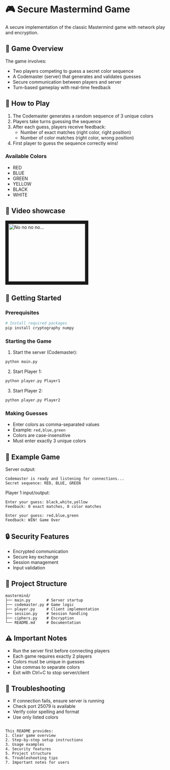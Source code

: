 # 🎮 Secure Mastermind Game

A secure implementation of the classic Mastermind game with network play and encryption.

## 🎯 Game Overview

The game involves:
- Two players competing to guess a secret color sequence
- A Codemaster (server) that generates and validates guesses
- Secure communication between players and server
- Turn-based gameplay with real-time feedback

## 🎲 How to Play

1. The Codemaster generates a random sequence of 3 unique colors
2. Players take turns guessing the sequence
3. After each guess, players receive feedback:
   - Number of exact matches (right color, right position)
   - Number of color matches (right color, wrong position)
4. First player to guess the sequence correctly wins!

### Available Colors
- RED
- BLUE
- GREEN
- YELLOW
- BLACK
- WHITE

## 🎥 Video showcase

<a href="http://www.youtube.com/watch?feature=player_embedded&v=-GdgR3BcJ5I
" target="_blank"><img src="http://img.youtube.com/vi/-GdgR3BcJ5I/0.jpg" 
alt="No no no no..." width="240" height="180" border="10" /></a>

## 🚀 Getting Started

### Prerequisites
```bash
# Install required packages
pip install cryptography numpy
```

### Starting the Game

1. Start the server (Codemaster):
```bash
python main.py
```

2. Start Player 1:
```bash
python player.py Player1
```

3. Start Player 2:
```bash
python player.py Player2
```

### Making Guesses
- Enter colors as comma-separated values
- Example: `red,blue,green`
- Colors are case-insensitive
- Must enter exactly 3 unique colors

## 📝 Example Game

Server output:
```
Codemaster is ready and listening for connections...
Secret sequence: RED, BLUE, GREEN
```

Player 1 input/output:
```
Enter your guess: black,white,yellow
Feedback: 0 exact matches, 0 color matches

Enter your guess: red,blue,green
Feedback: WIN! Game Over
```

## 🔒 Security Features
- Encrypted communication
- Secure key exchange
- Session management
- Input validation

## 📁 Project Structure
```
mastermind/
├── main.py       # Server startup
├── codemaster.py # Game logic
├── player.py     # Client implementation
├── session.py    # Session handling
├── ciphers.py    # Encryption
└── README.md     # Documentation
```

## ⚠️ Important Notes
- Run the server first before connecting players
- Each game requires exactly 2 players
- Colors must be unique in guesses
- Use commas to separate colors
- Exit with Ctrl+C to stop server/client

## 🐛 Troubleshooting
- If connection fails, ensure server is running
- Check port 25079 is available
- Verify color spelling and format
- Use only listed colors
```

This README provides:
1. Clear game overview
2. Step-by-step setup instructions
3. Usage examples
4. Security features
5. Project structure
6. Troubleshooting tips
7. Important notes for users
